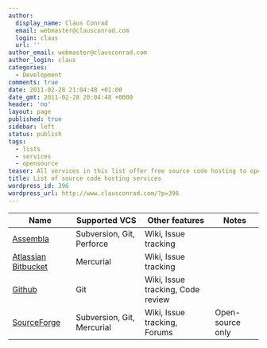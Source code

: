 ```yaml
---
author:
  display_name: Claus Conrad
  email: webmaster@clausconrad.com
  login: claus
  url: ''
author_email: webmaster@clausconrad.com
author_login: claus
categories:
  - Development
comments: true
date: 2011-02-28 21:04:48 +01:00
date_gmt: 2011-02-28 20:04:48 +0000
header: 'no'
layout: page
published: true
sidebar: left
status: publish
tags:
  - lists
  - services
  - opensource
teaser: All services in this list offer free source code hosting to open-source projects, and some also have free starter plans available.
title: List of source code hosting services
wordpress_id: 396
wordpress_url: http://www.clausconrad.com/?p=396
---
```

| Name | Supported VCS | Other features | Notes |
| --- | --- | --- | --- |
| [Assembla](https://www.assembla.com/) | Subversion, Git, Perforce | Wiki, Issue tracking |
| [Atlassian Bitbucket](https://bitbucket.org/) | Mercurial | Wiki, Issue tracking |
| [Github](https://www.github.com/) | Git | Wiki, Issue tracking, Code review |
| [SourceForge](https://sourceforge.net/) | Subversion, Git, Mercurial | Wiki, Issue tracking, Forums | Open-source only |
